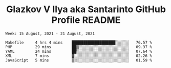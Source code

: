 <h1 align="center">Glazkov V Ilya aka Santarinto GitHub Profile README</h1>

<!--START_SECTION:waka-->
```text
Week: 15 August, 2021 - 21 August, 2021

Makefile     4 hrs 4 mins    ███████████████████░░░░░░   76.57 % 
PHP          29 mins         ██▒░░░░░░░░░░░░░░░░░░░░░░   09.37 % 
YAML         24 mins         ██░░░░░░░░░░░░░░░░░░░░░░░   07.64 % 
XML          7 mins          ▓░░░░░░░░░░░░░░░░░░░░░░░░   02.26 % 
JavaScript   5 mins          ▒░░░░░░░░░░░░░░░░░░░░░░░░   01.59 % 
```
<!--END_SECTION:waka-->
